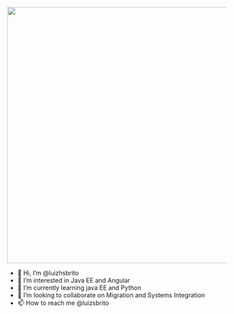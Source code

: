 <img aligh="right" height="590em"
     src ="  https://raw.githubusercontent.com/gist/luizhsbrito/cd627270dbed0bfadd97c07c373cda22/raw/cdafaff268d9989e8b05eb640556f510d429c01f/git.svg">

     
     
   





- 👋 Hi, I’m @luizhsbrito
- 👀 I’m interested in Java EE and Angular
- 🌱 I’m currently learning  java EE and Python
- 💞️ I’m looking to collaborate on Migration and Systems Integration 
- 📫 How to reach me  @luizsbrito

<!---
luizhsbrito/luizhsbrito is a ✨ special ✨ welcome to my repository, still premature but looking to collaborate with the community  
--->
